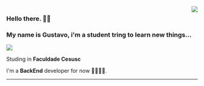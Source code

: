 <img align='right' src="https://github-readme-stats.vercel.app/api?username=iuricode&show_icons=true&title_color=783c00&text_color=af552e&icon_color=783c00&bg_color=f8efd4&cache_seconds=2300">

### Hello there. 👋👋
### My name is Gustavo, i'm a student tring to learn new things...

<img src="https://img.shields.io/static/v1?label=Overview&message=BenoGustavo/BenoGustavo/&color=f8efd4&style=for-the-badge&logo=GitHub">

<p>

Studing in **Faculdade Cesusc**<br/>

I'm a **BackEnd** developer for now 👨‍💻👨‍💻.


</p>
<hr>
